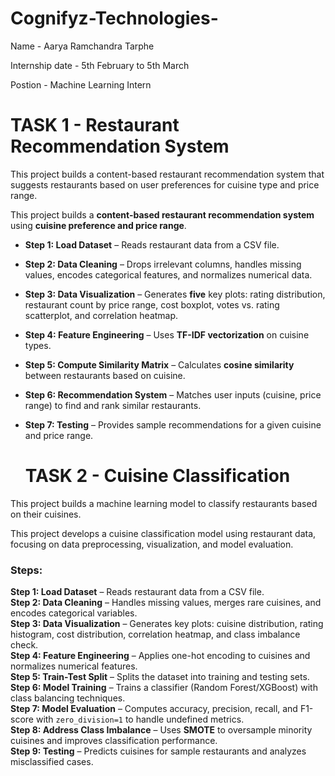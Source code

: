 # Cognifyz-Technologies-

Name - Aarya Ramchandra Tarphe 

Internship date - 5th February to 5th March 

Postion - Machine Learning Intern 

# TASK 1 - Restaurant Recommendation System

This project builds a content-based restaurant recommendation system that suggests restaurants based on user preferences for cuisine type and price range.

This project builds a **content-based restaurant recommendation system** using **cuisine preference and price range**.  

- **Step 1: Load Dataset** – Reads restaurant data from a CSV file.  
- **Step 2: Data Cleaning** – Drops irrelevant columns, handles missing values, encodes categorical features, and normalizes numerical data.  
- **Step 3: Data Visualization** – Generates **five** key plots: rating distribution, restaurant count by price range, cost boxplot, votes vs. rating scatterplot, and correlation heatmap.  
- **Step 4: Feature Engineering** – Uses **TF-IDF vectorization** on cuisine types.  
- **Step 5: Compute Similarity Matrix** – Calculates **cosine similarity** between restaurants based on cuisine.  
- **Step 6: Recommendation System** – Matches user inputs (cuisine, price range) to find and rank similar restaurants.  
- **Step 7: Testing** – Provides sample recommendations for a given cuisine and price range.

  # TASK 2 -  Cuisine Classification
  
This project builds a machine learning model to classify restaurants based on their cuisines.  

This project develops a cuisine classification model using restaurant data, focusing on data preprocessing, visualization, and model evaluation.  

### **Steps:**  
**Step 1: Load Dataset** – Reads restaurant data from a CSV file.  
**Step 2: Data Cleaning** – Handles missing values, merges rare cuisines, and encodes categorical variables.  
**Step 3: Data Visualization** – Generates key plots: cuisine distribution, rating histogram, cost distribution, correlation heatmap, and class imbalance check.  
**Step 4: Feature Engineering** – Applies one-hot encoding to cuisines and normalizes numerical features.  
**Step 5: Train-Test Split** – Splits the dataset into training and testing sets.  
**Step 6: Model Training** – Trains a classifier (Random Forest/XGBoost) with class balancing techniques.  
**Step 7: Model Evaluation** – Computes accuracy, precision, recall, and F1-score with `zero_division=1` to handle undefined metrics.  
**Step 8: Address Class Imbalance** – Uses **SMOTE** to oversample minority cuisines and improves classification performance.  
**Step 9: Testing** – Predicts cuisines for sample restaurants and analyzes misclassified cases.  

